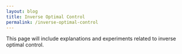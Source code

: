 ```yaml
---
layout: blog
title: Inverse Optimal Control
permalink: /inverse-optimal-control
---
```


This page will include explanations and experiments related to inverse optimal control.
